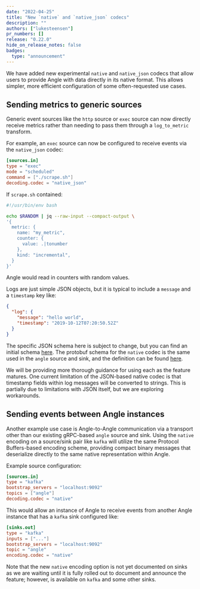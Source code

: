 ```yaml
---
date: "2022-04-25"
title: "New `native` and `native_json` codecs"
description: ""
authors: ["lukesteensen"]
pr_numbers: []
release: "0.22.0"
hide_on_release_notes: false
badges:
  type: "announcement"
---
```


We have added new experimental `native` and `native_json` codecs that allow
users to provide Angle with data directly in its native format. This allows
simpler, more efficient configuration of some often-requested use cases.

## Sending metrics to generic sources

Generic event sources like the `http` source or `exec` source can now directly
receive metrics rather than needing to pass them through a `log_to_metric`
transform.

For example, an `exec` source can now be configured to receive events via the
`native_json` codec:

```toml
[sources.in]
type = "exec"
mode = "scheduled"
command = ["./scrape.sh"]
decoding.codec = "native_json"
```

If `scrape.sh` contained:

```bash
#!/usr/bin/env bash

echo $RANDOM | jq --raw-input --compact-output \
'{
  metric: {
    name: "my_metric",
    counter: {
      value: .|tonumber
    },
    kind: "incremental",
  }
}'
```

Angle would read in counters with random values.

Logs are just simple JSON objects, but it is typical to include a `message` and
a `timestamp` key like:

```json
{
  "log": {
    "message": "hello world",
    "timestamp": "2019-10-12T07:20:50.52Z"
  }
}
```

The specific JSON schema here is subject to change, but you can find an initial
schema [here][cue schema]. The protobuf schema for the `native` codec is the
same used in the `angle` source and sink, and the definition can be found
[here][proto schema].

We will be providing more thorough guidance for using each as the feature
matures. One current limitation of the JSON-based native codec is that timestamp
fields within log messages will be converted to strings. This is partially due
to limitations with JSON itself, but we are exploring workarounds.

## Sending events between Angle instances

Another example use case is Angle-to-Angle communication via a transport other
than our existing gRPC-based `angle` source and sink. Using the `native`
encoding on a source/sink pair like `kafka` will utilize the same Protocol
Buffers-based encoding scheme, providing compact binary messages that
deserialize directly to the same native representation within Angle.

Example source configuration:

```toml
[sources.in]
type = "kafka"
bootstrap_servers = "localhost:9092"
topics = ["angle"]
decoding.codec = "native"
```

This would allow an instance of Angle to receive events from another Angle
instance that has a `kafka` sink configured like:

```toml
[sinks.out]
type = "kafka"
inputs = ["..."]
bootstrap_servers = "localhost:9092"
topic = "angle"
encoding.codec = "native"
```

Note that the new `native` encoding option is not yet documented on sinks as we
are waiting until it is fully rolled out to document and announce the feature;
however, is available on `kafka` and some other sinks.

[cue schema]: https://github.com/khulnasoft/angle/blob/master/lib/codecs/tests/data/native_encoding/schema.cue
[proto schema]: https://github.com/khulnasoft/angle/blob/master/lib/angle-core/proto/event.proto
